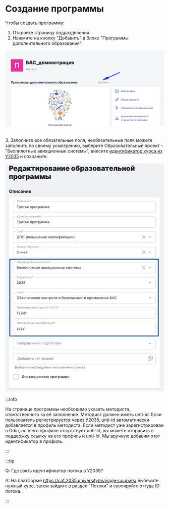 # Создание программы

Чтобы создать программу:

1. Откройте страницу подразделения.
2. Нажмите на кнопку "Добавить" в блоке "Программы дополнительного образования".

![](<../.gitbook/assets/image (64).png>)

\
3\. Заполните все обязательные поля, необязательные поля можете заполнить по своему усмотрению, выберите Образовательный проект - "Беспилотные авиационные системы", внесите [идентификатор курса из У2035](../integraciya-s-u2035/identifikator-kursa-v-u2035.md) и сохраните.

![](<../.gitbook/assets/image (2).png>)

:::info

На странице программы необходимо указать методиста, ответственного за её заполнение. Методист должен иметь unti-id. Если пользователь регистрируется через У2035, unti-id автоматически добавляется в профиль методиста. Если методист уже зарегистрирован в Odin, но в его профиле отсутствует unti-id, вы можете отправить в поддержку ссылку на его профиль и unti-id. Мы вручную добавим этот идентификатор в профиль.

:::

:::tip

Q: Где взять идентификатор потока в У2035?

A: На платформе https://cat.2035.university/manage-courses/ выберите нужный курс, затем зайдите в раздел "Потоки" и скопируйте оттуда ID потока.

:::
